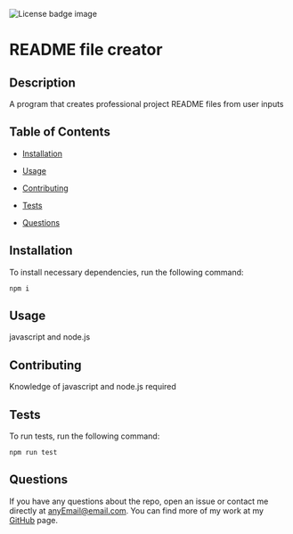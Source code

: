 
  ![License badge image](https://img.shields.io/badge/License-MIT-black)

  # README file creator
  

  ## Description

  A program that creates professional project README files from user inputs

  ## Table of Contents 

  * [Installation](#installation)

  * [Usage](#usage)
  
  * [Contributing](#contributing)

  * [Tests](#tests)

  * [Questions](#questions)

  ## Installation

  To install necessary dependencies, run the following command:

  ```
  npm i
  ```

  ## Usage

  javascript and node.js
    
  ## Contributing

  Knowledge of javascript and node.js required

  ## Tests

  To run tests, run the following command:

  ```
  npm run test
  ```

  ## Questions

  If you have any questions about the repo, open an issue or contact me directly at anyEmail@email.com. 
  You can find more of my work at my [GitHub](https://github.com/AvocadoCoding) page.
